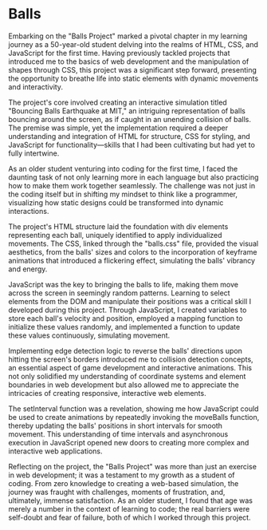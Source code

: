 # Balls

Embarking on the "Balls Project" marked a pivotal chapter in my learning journey as a 50-year-old student delving into the realms of HTML, CSS, and JavaScript for the first time. Having previously tackled projects that introduced me to the basics of web development and the manipulation of shapes through CSS, this project was a significant step forward, presenting the opportunity to breathe life into static elements with dynamic movements and interactivity.

The project's core involved creating an interactive simulation titled "Bouncing Balls Earthquake at MIT," an intriguing representation of balls bouncing around the screen, as if caught in an unending collision of balls. The premise was simple, yet the implementation required a deeper understanding and integration of HTML for structure, CSS for styling, and JavaScript for functionality—skills that I had been cultivating but had yet to fully intertwine.

As an older student venturing into coding for the first time, I faced the daunting task of not only learning more in each language but also practicing how to make them work together seamlessly. The challenge was not just in the coding itself but in shifting my mindset to think like a programmer, visualizing how static designs could be transformed into dynamic interactions.

The project's HTML structure laid the foundation with div elements representing each ball, uniquely identified to apply individualized movements. The CSS, linked through the "balls.css" file, provided the visual aesthetics, from the balls' sizes and colors to the incorporation of keyframe animations that introduced a flickering effect, simulating the balls' vibrancy and energy.

JavaScript was the key to bringing the balls to life, making them move across the screen in seemingly random patterns. Learning to select elements from the DOM and manipulate their positions was a critical skill I developed during this project. Through JavaScript, I created variables to store each ball's velocity and position, employed a mapping function to initialize these values randomly, and implemented a function to update these values continuously, simulating movement.

Implementing edge detection logic to reverse the balls' directions upon hitting the screen's borders introduced me to collision detection concepts, an essential aspect of game development and interactive animations. This not only solidified my understanding of coordinate systems and element boundaries in web development but also allowed me to appreciate the intricacies of creating responsive, interactive web elements.

The setInterval function was a revelation, showing me how JavaScript could be used to create animations by repeatedly invoking the moveBalls function, thereby updating the balls' positions in short intervals for smooth movement. This understanding of time intervals and asynchronous execution in JavaScript opened new doors to creating more complex and interactive web applications.

Reflecting on the project, the "Balls Project" was more than just an exercise in web development; it was a testament to my growth as a student of coding. From zero knowledge to creating a web-based simulation, the journey was fraught with challenges, moments of frustration, and, ultimately, immense satisfaction. As an older student, I found that age was merely a number in the context of learning to code; the real barriers were self-doubt and fear of failure, both of which I worked through this project.
